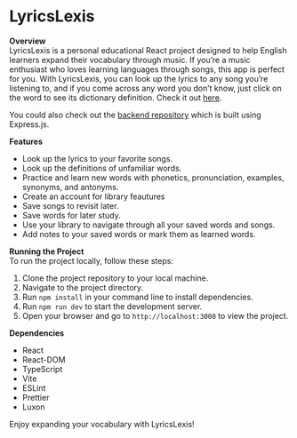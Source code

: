 # LyricsLexis

**Overview**  
LyricsLexis is a personal educational React project designed to help English learners expand their vocabulary through music. If you’re a music enthusiast who loves learning languages through songs, this app is perfect for you. With LyricsLexis, you can look up the lyrics to any song you’re listening to, and if you come across any word you don’t know, just click on the word to see its dictionary definition. Check it out [here](https://sweet-sunflower-59001b.netlify.app/).

You could also check out the [backend repository](https://github.com/Mahyar-98/lyricsLexis-backend) which is built using Express.js.

**Features**  
- Look up the lyrics to your favorite songs.
- Look up the definitions of unfamiliar words.
- Practice and learn new words with phonetics, pronunciation, examples, synonyms, and antonyms.
- Create an account for library feautures
- Save songs to revisit later.
- Save words for later study.
- Use your library to navigate through all your saved words and songs.
- Add notes to your saved words or mark them as learned words.

**Running the Project**  
To run the project locally, follow these steps:
1. Clone the project repository to your local machine.
2. Navigate to the project directory.
3. Run `npm install` in your command line to install dependencies.
4. Run `npm run dev` to start the development server.
5. Open your browser and go to `http://localhost:3000` to view the project.

**Dependencies**  
- React
- React-DOM
- TypeScript
- Vite
- ESLint
- Prettier
- Luxon

Enjoy expanding your vocabulary with LyricsLexis!

